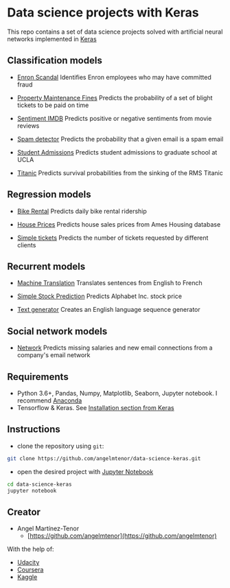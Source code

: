 # Data science projects with Keras

This repo contains a set of data science projects solved with artificial neural networks implemented in [Keras](https://github.com/keras-team/keras/)

## Classification models

- [Enron Scandal](https://github.com/angelmtenor/data-science-keras/blob/master/enron_scandal.ipynb) Identifies Enron employees who may have committed fraud 

- [Property Maintenance Fines](https://github.com/angelmtenor/data-science-keras/blob/master/property_maintenance_fines.ipynb) Predicts the probability of a set of blight tickets to be paid on time

- [Sentiment IMDB](https://github.com/angelmtenor/data-science-keras/blob/master/sentiment_IMDB.ipynb)  Predicts positive or negative sentiments from movie reviews


- [Spam detector](https://github.com/angelmtenor/data-science-keras/blob/master/spam_detector.ipynb) Predicts the probability that a given email is a spam email

- [Student Admissions](https://github.com/angelmtenor/data-science-keras/blob/master/student_admissions.ipynb)  Predicts student admissions to graduate school at UCLA 

- [Titanic](https://github.com/angelmtenor/data-science-keras/blob/master/titanic.ipynb)  Predicts survival probabilities from the sinking of the RMS Titanic

## Regression models

- [Bike Rental](https://github.com/angelmtenor/data-science-keras/blob/master/bike_sharing.ipynb) Predicts daily bike rental ridership 

- [House Prices](https://github.com/angelmtenor/data-science-keras/blob/master/house_prices.ipynb) Predicts house sales prices from Ames Housing database   

- [Simple tickets](https://github.com/angelmtenor/data-science-keras/blob/master/simple_tickets.ipynb)  Predicts the number of tickets requested by different clients


## Recurrent models

- [Machine Translation](https://github.com/angelmtenor/data-science-keras/blob/master/machine_translation.ipynb)  Translates sentences from English to French

- [Simple Stock Prediction](https://github.com/angelmtenor/data-science-keras/blob/master/simple_stock_prediction.ipynb) Predicts Alphabet Inc. stock price 

- [Text generator](https://github.com/angelmtenor/data-science-keras/blob/master/text_generator.ipynb) Creates an English language sequence generator

## Social network models

- [Network](https://github.com/angelmtenor/data-science-keras/blob/master/network.ipynb)  Predicts missing salaries and new email connections from a company's email network


## Requirements
- Python 3.6+, Pandas, Numpy, Matplotlib, Seaborn, Jupyter notebook. I recommend [Anaconda](https://www.anaconda.com/what-is-anaconda/)
- Tensorflow & Keras. See [Installation section from Keras](https://github.com/keras-team/keras)


## Instructions

* clone the repository using `git`: 
``` sh
git clone https://github.com/angelmtenor/data-science-keras.git
```

* open the desired project with [Jupyter Notebook](http://jupyter.readthedocs.io/en/latest/install.html) 
``` sh 
cd data-science-keras
jupyter notebook
```


## Creator

* Angel Martínez-Tenor
    - [https://github.com/angelmtenor](https://github.com/angelmtenor)

With the help of:

* [Udacity](https://www.udacity.com/)
* [Coursera](https://www.coursera.org/)
* [Kaggle](https://www.kaggle.com/)
